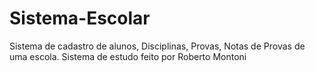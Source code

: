 # Sistema-Escolar
Sistema de cadastro de alunos, Disciplinas, Provas, Notas de Provas de uma escola.
Sistema de estudo feito por Roberto Montoni
